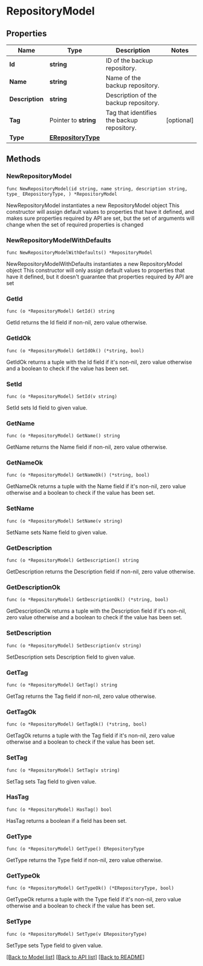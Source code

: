 # RepositoryModel

## Properties

Name | Type | Description | Notes
------------ | ------------- | ------------- | -------------
**Id** | **string** | ID of the backup repository. | 
**Name** | **string** | Name of the backup repository. | 
**Description** | **string** | Description of the backup repository. | 
**Tag** | Pointer to **string** | Tag that identifies the backup repository. | [optional] 
**Type** | [**ERepositoryType**](ERepositoryType.md) |  | 

## Methods

### NewRepositoryModel

`func NewRepositoryModel(id string, name string, description string, type_ ERepositoryType, ) *RepositoryModel`

NewRepositoryModel instantiates a new RepositoryModel object
This constructor will assign default values to properties that have it defined,
and makes sure properties required by API are set, but the set of arguments
will change when the set of required properties is changed

### NewRepositoryModelWithDefaults

`func NewRepositoryModelWithDefaults() *RepositoryModel`

NewRepositoryModelWithDefaults instantiates a new RepositoryModel object
This constructor will only assign default values to properties that have it defined,
but it doesn't guarantee that properties required by API are set

### GetId

`func (o *RepositoryModel) GetId() string`

GetId returns the Id field if non-nil, zero value otherwise.

### GetIdOk

`func (o *RepositoryModel) GetIdOk() (*string, bool)`

GetIdOk returns a tuple with the Id field if it's non-nil, zero value otherwise
and a boolean to check if the value has been set.

### SetId

`func (o *RepositoryModel) SetId(v string)`

SetId sets Id field to given value.


### GetName

`func (o *RepositoryModel) GetName() string`

GetName returns the Name field if non-nil, zero value otherwise.

### GetNameOk

`func (o *RepositoryModel) GetNameOk() (*string, bool)`

GetNameOk returns a tuple with the Name field if it's non-nil, zero value otherwise
and a boolean to check if the value has been set.

### SetName

`func (o *RepositoryModel) SetName(v string)`

SetName sets Name field to given value.


### GetDescription

`func (o *RepositoryModel) GetDescription() string`

GetDescription returns the Description field if non-nil, zero value otherwise.

### GetDescriptionOk

`func (o *RepositoryModel) GetDescriptionOk() (*string, bool)`

GetDescriptionOk returns a tuple with the Description field if it's non-nil, zero value otherwise
and a boolean to check if the value has been set.

### SetDescription

`func (o *RepositoryModel) SetDescription(v string)`

SetDescription sets Description field to given value.


### GetTag

`func (o *RepositoryModel) GetTag() string`

GetTag returns the Tag field if non-nil, zero value otherwise.

### GetTagOk

`func (o *RepositoryModel) GetTagOk() (*string, bool)`

GetTagOk returns a tuple with the Tag field if it's non-nil, zero value otherwise
and a boolean to check if the value has been set.

### SetTag

`func (o *RepositoryModel) SetTag(v string)`

SetTag sets Tag field to given value.

### HasTag

`func (o *RepositoryModel) HasTag() bool`

HasTag returns a boolean if a field has been set.

### GetType

`func (o *RepositoryModel) GetType() ERepositoryType`

GetType returns the Type field if non-nil, zero value otherwise.

### GetTypeOk

`func (o *RepositoryModel) GetTypeOk() (*ERepositoryType, bool)`

GetTypeOk returns a tuple with the Type field if it's non-nil, zero value otherwise
and a boolean to check if the value has been set.

### SetType

`func (o *RepositoryModel) SetType(v ERepositoryType)`

SetType sets Type field to given value.



[[Back to Model list]](../README.md#documentation-for-models) [[Back to API list]](../README.md#documentation-for-api-endpoints) [[Back to README]](../README.md)


